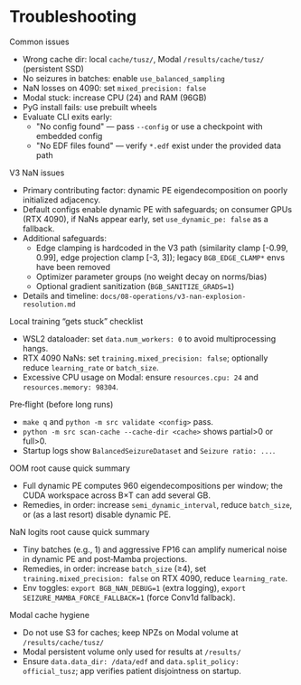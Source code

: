 # Troubleshooting

Common issues

- Wrong cache dir: local `cache/tusz/`, Modal `/results/cache/tusz/` (persistent SSD)
- No seizures in batches: enable `use_balanced_sampling`
- NaN losses on 4090: set `mixed_precision: false`
- Modal stuck: increase CPU (24) and RAM (96GB)
- PyG install fails: use prebuilt wheels
- Evaluate CLI exits early:
  - "No config found" — pass `--config` or use a checkpoint with embedded config
  - "No EDF files found" — verify `*.edf` exist under the provided data path

V3 NaN issues

- Primary contributing factor: dynamic PE eigendecomposition on poorly initialized adjacency.
- Default configs enable dynamic PE with safeguards; on consumer GPUs (RTX 4090), if NaNs appear early, set `use_dynamic_pe: false` as a fallback.
- Additional safeguards:
  - Edge clamping is hardcoded in the V3 path (similarity clamp [-0.99, 0.99], edge projection clamp [-3, 3]); legacy `BGB_EDGE_CLAMP*` envs have been removed
  - Optimizer parameter groups (no weight decay on norms/bias)
  - Optional gradient sanitization (`BGB_SANITIZE_GRADS=1`)
- Details and timeline: `docs/08-operations/v3-nan-explosion-resolution.md`

Local training “gets stuck” checklist

- WSL2 dataloader: set `data.num_workers: 0` to avoid multiprocessing hangs.
- RTX 4090 NaNs: set `training.mixed_precision: false`; optionally reduce `learning_rate` or `batch_size`.
- Excessive CPU usage on Modal: ensure `resources.cpu: 24` and `resources.memory: 98304`.

Pre‑flight (before long runs)

- `make q` and `python -m src validate <config>` pass.
- `python -m src scan-cache --cache-dir <cache>` shows partial>0 or full>0.
- Startup logs show `BalancedSeizureDataset` and `Seizure ratio: ...`.

OOM root cause quick summary

- Full dynamic PE computes 960 eigendecompositions per window; the CUDA workspace across B×T can add several GB.
- Remedies, in order: increase `semi_dynamic_interval`, reduce `batch_size`, or (as a last resort) disable dynamic PE.

NaN logits root cause quick summary

- Tiny batches (e.g., 1) and aggressive FP16 can amplify numerical noise in dynamic PE and post‑Mamba projections.
- Remedies, in order: increase `batch_size` (≥4), set `training.mixed_precision: false` on RTX 4090, reduce `learning_rate`.
- Env toggles: `export BGB_NAN_DEBUG=1` (extra logging), `export SEIZURE_MAMBA_FORCE_FALLBACK=1` (force Conv1d fallback).

Modal cache hygiene

- Do not use S3 for caches; keep NPZs on Modal volume at `/results/cache/tusz/`
- Modal persistent volume only used for results at `/results/`
- Ensure `data.data_dir: /data/edf` and `data.split_policy: official_tusz`; app verifies patient disjointness on startup.
